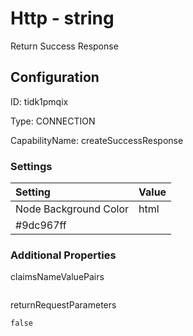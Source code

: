 # Http - string 
Return Success Response
## Configuration
ID:  tidk1pmqix

Type: CONNECTION 

CapabilityName: createSuccessResponse

### Settings
| Setting | Value  |
| :------------------------ | ---------------------------------------- |
| Node Background Color | html 
#9dc967ff | 






### Additional Properties
claimsNameValuePairs
```
```


returnRequestParameters
```bool 
false
```




